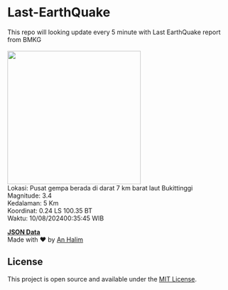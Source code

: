 # Last-EarthQuake
This repo will looking update every 5 minute with Last EarthQuake report from BMKG
<br>
<br>
<img src="https://static.bmkg.go.id/20240810003545.mmi.jpg" width="300"/>
<br>
Lokasi: Pusat gempa berada di darat 7 km barat laut Bukittinggi <br>
Magnitude: 3.4 <br>
Kedalaman: 5 Km <br>
Koordinat: 0.24 LS 100.35 BT <br>
Waktu: 10/08/202400:35:45 WIB <br>

<a href="./data/data.json">**JSON Data**</a>
<br>
Made with ❤️ by <a href="https://github.com/an-halim">An Halim</a>
## License

This project is open source and available under the [MIT License](LICENSE).
